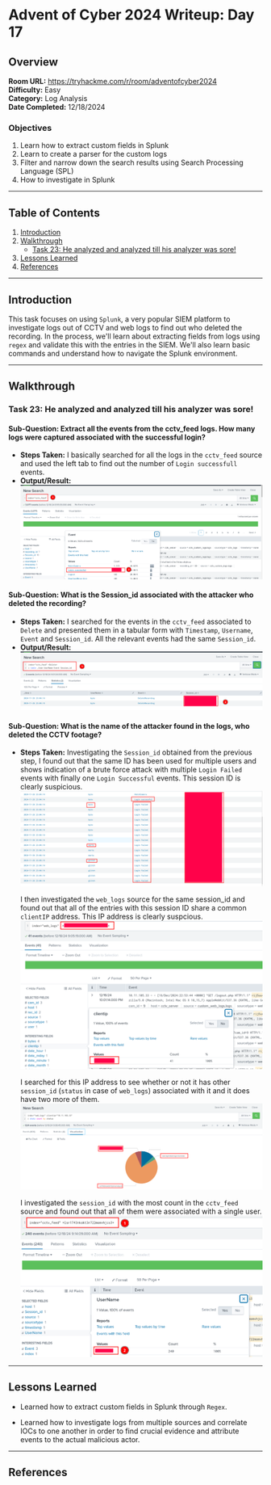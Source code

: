 # Advent of Cyber 2024 Writeup: Day 17

## Overview
**Room URL:** https://tryhackme.com/r/room/adventofcyber2024 \
**Difficulty:** Easy\
**Category:** Log Analysis\
**Date Completed:** 12/18/2024

### Objectives
1. Learn how to extract custom fields in Splunk
2. Learn to create a parser for the custom logs
3. Filter and narrow down the search results using Search Processing Language (SPL)
4. How to investigate in Splunk

---

## Table of Contents
1. [Introduction](#introduction)  
2. [Walkthrough](#walkthrough)  
   - [Task 23: He analyzed and analyzed till his analyzer was sore!](#task-23-he-analyzed-and-analyzed-till-his-analyzer-was-sore)  
3. [Lessons Learned](#lessons-learned)  
4. [References](#references)

---

## Introduction
This task focuses on using `Splunk`, a very popular SIEM platform to investigate logs out of CCTV and web logs to find out who deleted the recording. In the process, we'll learn about extracting fields from logs using `regex` and validate this with the entries in the SIEM. We'll also learn basic commands and understand how to navigate the Splunk environment.

---

## Walkthrough

### Task 23: He analyzed and analyzed till his analyzer was sore!

#### Sub-Question: Extract all the events from the cctv_feed logs. How many logs were captured associated with the successful login?

  - **Steps Taken:** I basically searched for all the logs in the `cctv_feed` source and used the left tab to find out the number of `Login successfull` events.
  - **Output/Result:**  
      ![Screenshot](../screenshots/day17/q1.png)  

#### Sub-Question: What is the Session_id associated with the attacker who deleted the recording?
  - **Steps Taken:** I searched for the events in the `cctv_feed` associated to `Delete` and presented them in a tabular form with `Timestamp`, `Username`, `Event` and `Session_id`. All the relevant events had the same `Session_id`. 
  - **Output/Result:**  
      ![Screenshot](../screenshots/day17/q2.png)  

#### Sub-Question: What is the name of the attacker found in the logs, who deleted the CCTV footage?
  - **Steps Taken:** Investigating the `Session_id` obtained from the previous step, I found out that the same ID has been used for multiple users and shows indication of a brute force attack with multiple `Login Failed` events with finally one `Login Successful` events. This session ID is clearly suspicious.
    ![Screenshot](../screenshots/day17/q3a.png)

    I then investigated the `web_logs` source for the same session_id and found out that all of the entries with this session ID share a common `clientIP` address. This IP address is clearly suspcious.
    ![Screenshot](../screenshots/day17/q3b.png)

    I searched for this IP address to see whether or not it has other `session_id` (`status` in case of `web_logs`) associated with it and it does have two more of them.
    ![Screenshot](../screenshots/day17/q3c.png)
   
    I investigated the `session_id` with the most count in the `cctv_feed` source and found out that all of them were associated with a single user.
    ![Screenshot](../screenshots/day17/q3d.png)

---

## Lessons Learned
- Learned how to extract custom fields in Splunk through `Regex`.

- Learned how to investigate logs from multiple sources and correlate IOCs to one another in order to find crucial evidence and attribute events to the actual malicious actor.

---

## References
